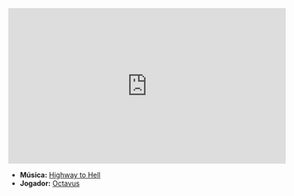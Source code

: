 <iframe width="560" height="315" src="https://www.youtube.com/embed/l482T0yNkeo?si=F_qQgKkJ5l_j99Tf" title="YouTube video player" frameborder="0" allow="accelerometer; autoplay; clipboard-write; encrypted-media; gyroscope; picture-in-picture; web-share" referrerpolicy="strict-origin-when-cross-origin" allowfullscreen></iframe>

- **Música:** [Highway to Hell](../Músicas/Highway%20to%20Hell.md)
- **Jogador:** [Octavus](content/Jogadores/Octavus.md)
